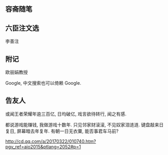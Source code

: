 ## 容斋随笔


## 六臣注文选

李善注

## 附记

欧丽娟教授

Google, 中文搜索也可以倚赖 Google.


## 告友人

或闻王者荣耀年逾三百亿, 日均破亿, 戏言欲待转行, 闻之有感.

都说游戏能赚钱, 我做游戏十数年.
只见邻家财滚滚, 不见奴家泪涟涟.
键盘敲来日复日, 屏幕暗去年复年.
有朝一日无衣粟, 能否事君车马前?

http://cd.qq.com/a/20170322/010740.htm?pgv_ref=aio2015&ptlang=2052#p=1


